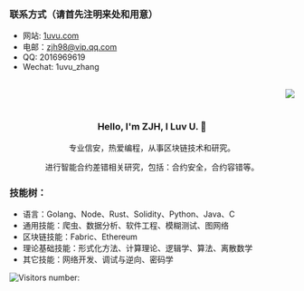 <!--
**1uvu/1uvu** is a ✨ _special_ ✨ repository because its `README.md` (this file) appears on your GitHub profile.

Here are some ideas to get you started:

- 🔭 I’m currently working on ...
- 🌱 I’m currently learning ...
- 👯 I’m looking to collaborate on ...
- 🤔 I’m looking for help with ...
- 💬 Ask me about ...
- 📫 How to reach me: ...
- 😄 Pronouns: ...
- ⚡ Fun fact: ...


<p align="center">
  <img align="center" src="https://github.com/1uvu/1uvu/raw/master/developer.gif"/>
</p>

--- 
-->


### 联系方式（请首先注明来处和用意）

- 网站: [1uvu.com](https://1uvu.com)
- 电邮：[zjh98@vip.qq.com](mailto://zjh98@vip.qq.com)
- QQ: 2016969619
- Wechat: 1uvu_zhang

<br>
<div align="right">
  <img src="https://github-readme-stats.vercel.app/api?username=1uvu&show_icons=true&icon_color=805AD5&text_color=718096&bg_color=ffffff&hide_title=true" />
</div>


<br>
<div align="center">
  <h3>
  Hello, I'm ZJH, I Luv U. 🤘
  </h3>
  <p>
  专业信安，热爱编程，从事区块链技术和研究。 

  进行智能合约差错相关研究，包括：合约安全，合约容错等。
  </p>
 </div>

### 技能树：
- 语言：Golang、Node、Rust、Solidity、Python、Java、C
- 通用技能：爬虫、数据分析、软件工程、模糊测试、图网络
- 区块链技能：Fabric、Ethereum
- 理论基础技能：形式化方法、计算理论、逻辑学、算法、离散数学
- 其它技能：网络开发、调试与逆向、密码学

![Visitors number: ](https://visitor-badge.laobi.icu/badge?page_id=1uvu.1uvu.readme.md)

